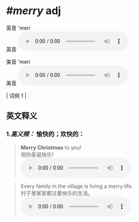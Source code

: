 # ***\#merry*** adj
英音 'meri  
英音
<audio src="./media/merry-B.aac" controls="controls"></audio>

美音 'meri  
美音
<audio src="./media/merry.aac" controls="controls"></audio>



| 词频 1 |  

英文释义
---
### 1.*高义频：* **愉快的；欢快的：**  

 > **Merry Christmas** to you!   
 > 祝你圣诞快乐!    
<audio src="./media/merry-1.aac" controls="controls"></audio>

 > Every family in the village is living a merry life.   
 > 村子里家家都过着快乐的生活。    
<audio src="./media/merry-2.aac" controls="controls"></audio>


